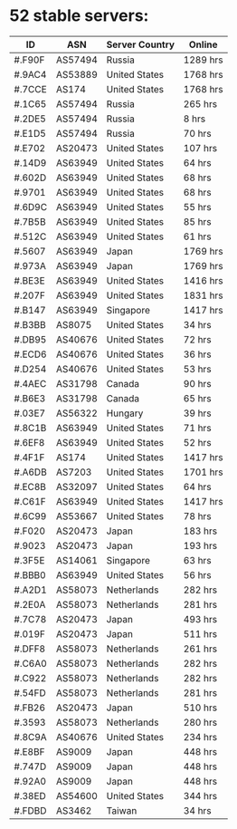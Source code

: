 # 52 stable servers:

| ID | ASN | Server Country | Online |
| ------ | ------ | ------ | ------ |
| #.F90F | AS57494 | Russia | 1289 hrs |
| #.9AC4 | AS53889 | United States | 1768 hrs |
| #.7CCE | AS174 | United States | 1768 hrs |
| #.1C65 | AS57494 | Russia | 265 hrs |
| #.2DE5 | AS57494 | Russia | 8 hrs |
| #.E1D5 | AS57494 | Russia | 70 hrs |
| #.E702 | AS20473 | United States | 107 hrs |
| #.14D9 | AS63949 | United States | 64 hrs |
| #.602D | AS63949 | United States | 68 hrs |
| #.9701 | AS63949 | United States | 68 hrs |
| #.6D9C | AS63949 | United States | 55 hrs |
| #.7B5B | AS63949 | United States | 85 hrs |
| #.512C | AS63949 | United States | 61 hrs |
| #.5607 | AS63949 | Japan | 1769 hrs |
| #.973A | AS63949 | Japan | 1769 hrs |
| #.BE3E | AS63949 | United States | 1416 hrs |
| #.207F | AS63949 | United States | 1831 hrs |
| #.B147 | AS63949 | Singapore | 1417 hrs |
| #.B3BB | AS8075 | United States | 34 hrs |
| #.DB95 | AS40676 | United States | 72 hrs |
| #.ECD6 | AS40676 | United States | 36 hrs |
| #.D254 | AS40676 | United States | 53 hrs |
| #.4AEC | AS31798 | Canada | 90 hrs |
| #.B6E3 | AS31798 | Canada | 65 hrs |
| #.03E7 | AS56322 | Hungary | 39 hrs |
| #.8C1B | AS63949 | United States | 71 hrs |
| #.6EF8 | AS63949 | United States | 52 hrs |
| #.4F1F | AS174 | United States | 1417 hrs |
| #.A6DB | AS7203 | United States | 1701 hrs |
| #.EC8B | AS32097 | United States | 64 hrs |
| #.C61F | AS63949 | United States | 1417 hrs |
| #.6C99 | AS53667 | United States | 78 hrs |
| #.F020 | AS20473 | Japan | 183 hrs |
| #.9023 | AS20473 | Japan | 193 hrs |
| #.3F5E | AS14061 | Singapore | 63 hrs |
| #.BBB0 | AS63949 | United States | 56 hrs |
| #.A2D1 | AS58073 | Netherlands | 282 hrs |
| #.2E0A | AS58073 | Netherlands | 281 hrs |
| #.7C78 | AS20473 | Japan | 493 hrs |
| #.019F | AS20473 | Japan | 511 hrs |
| #.DFF8 | AS58073 | Netherlands | 261 hrs |
| #.C6A0 | AS58073 | Netherlands | 282 hrs |
| #.C922 | AS58073 | Netherlands | 282 hrs |
| #.54FD | AS58073 | Netherlands | 281 hrs |
| #.FB26 | AS20473 | Japan | 510 hrs |
| #.3593 | AS58073 | Netherlands | 280 hrs |
| #.8C9A | AS40676 | United States | 234 hrs |
| #.E8BF | AS9009 | Japan | 448 hrs |
| #.747D | AS9009 | Japan | 448 hrs |
| #.92A0 | AS9009 | Japan | 448 hrs |
| #.38ED | AS54600 | United States | 344 hrs |
| #.FDBD | AS3462 | Taiwan | 34 hrs |


